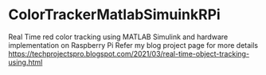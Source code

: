 # ColorTrackerMatlabSimuinkRPi
Real Time red color tracking using MATLAB Simulink and hardware implementation on Raspberry Pi
Refer my blog project page for more details https://techprojectspro.blogspot.com/2021/03/real-time-object-tracking-using.html
